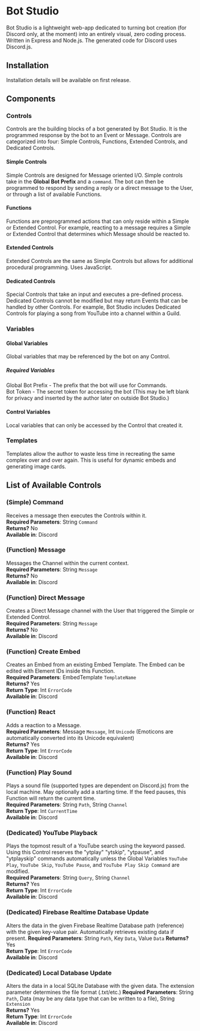 # Bot Studio

Bot Studio is a lightweight web-app dedicated to turning bot creation (for Discord only, at the moment) into an entirely visual, zero coding process. Written in Express and Node.js. The generated code for Discord uses Discord.js.

## Installation

Installation details will be available on first release.

## Components

### Controls
Controls are the building blocks of a bot generated by Bot Studio. It is the programmed response by the bot to an Event or Message. Controls are categorized into four: Simple Controls, Functions, Extended Controls, and Dedicated Controls.

#### Simple Controls
Simple Controls are designed for Message oriented I/O. Simple controls take in the **Global Bot Prefix** and a ``command``. The bot can then be programmed to respond by sending a reply or a direct message to the User, or through a list of available Functions.

#### Functions
Functions are preprogrammed actions that can only reside within a Simple or Extended Control. For example, reacting to a message requires a Simple or Extended Control that determines which Message should be reacted to.

#### Extended Controls
Extended Controls are the same as Simple Controls but allows for additional procedural programming. Uses JavaScript.

#### Dedicated Controls
Special Controls that take an input and executes a pre-defined process. Dedicated Controls cannot be modified but may return Events that can be handled by other Controls. For example, Bot Studio includes Dedicated Controls for playing a song from YouTube into a channel within a Guild.

### Variables

#### Global Variables
Global variables that may be referenced by the bot on any Control.
##### Required Variables
Global Bot Prefix - The prefix that the bot will use for Commands.  
Bot Token - The secret token for accessing the bot (This may be left blank for privacy and inserted by the author later on outside Bot Studio.)

#### Control Variables
Local variables that can only be accessed by the Control that created it.

### Templates
Templates allow the author to waste less time in recreating the same complex over and over again. This is useful for dynamic embeds and generating image cards.

## List of Available Controls

### (Simple) Command
Receives a message then executes the Controls within it.  
**Required Parameters**: String ``Command``  
**Returns?** No  
**Available in**: Discord

### (Function) Message
Messages the Channel within the current context.  
**Required Parameters**: String ``Message``  
**Returns?** No  
**Available in**: Discord

### (Function) Direct Message
Creates a Direct Message channel with the User that triggered the Simple or Extended Control.  
**Required Parameters**: String ``Message``  
**Returns?** No  
**Available in**: Discord

### (Function) Create Embed
Creates an Embed from an existing Embed Template. The Embed can be edited with Element IDs inside this Function.  
**Required Parameters**: EmbedTemplate ``TemplateName``  
**Returns?** Yes  
**Return Type**: Int ``ErrorCode``  
**Available in**: Discord

### (Function) React
Adds a reaction to a Message.  
**Required Parameters**: Message ``Message``, Int ``Unicode`` (Emoticons are automatically converted into its Unicode equivalent)  
**Returns?** Yes  
**Return Type**: Int ``ErrorCode``  
**Available in**: Discord

### (Function) Play Sound
Plays a sound file (supported types are dependent on Discord.js) from the local machine. May optionally add a starting time. If the feed pauses, this Function will return the current time.  
**Required Parameters**: String ``Path``, String ``Channel``  
**Return Type**: Int ``CurrentTime``  
**Available in**: Discord

### (Dedicated) YouTube Playback
Plays the topmost result of a YouTube search using the keyword passed. Using this Control reserves the "ytplay" "ytskip", "ytpause", and "ytplayskip" commands automatically unless the Global Variables ``YouTube Play``, ``YouTube Skip``, ``YouTube Pause``, and ``YouTube Play Skip Command`` are modified.  
**Required Parameters**: String ``Query``, String ``Channel``  
**Returns?** Yes  
**Return Type**: Int ``ErrorCode``  
**Available in**: Discord

### (Dedicated) Firebase Realtime Database Update
Alters the data in the given Firebase Realtime Database path (reference) with the given key-value pair. Automatically retrieves existing data if present.
**Required Parameters**: String ``Path``, Key ``Data``, Value ``Data`` 
**Returns?** Yes  
**Return Type**: Int ``ErrorCode``  
**Available in**: Discord

### (Dedicated) Local Database Update
Alters the data in a local SQLite Database with the given data. The extension parameter determines the file format (.txt/etc.)
**Required Parameters**: String ``Path``, Data (may be any data type that can be written to a file), String ``Extension``  
**Returns?** Yes  
**Return Type**: Int ``ErrorCode``  
**Available in**: Discord
